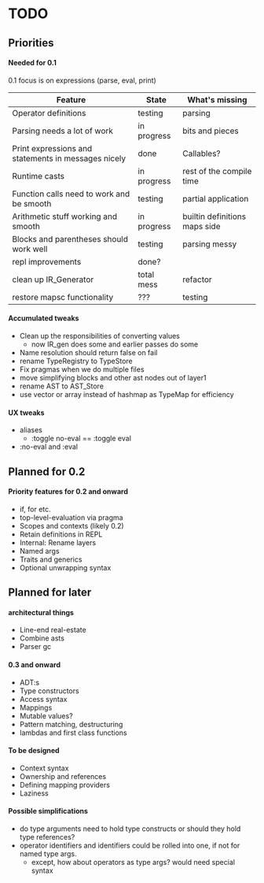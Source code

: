 # TODO

## Priorities

#### Needed for 0.1

0.1 focus is on expressions (parse, eval, print)

| Feature                                               | State     | What's missing |
| ---                                                   | ---       | ---            |
| Operator definitions                                  | testing   | parsing        |
| Parsing needs a lot of work                           | in progress | bits and pieces |
| Print expressions and statements in messages nicely   | done      | Callables?     |
| Runtime casts                               | in progress | rest of the compile time |
| Function calls need to work and be smooth             | testing   | partial application |
| Arithmetic stuff working and smooth  | in progress | builtin definitions maps side |
| Blocks and parentheses should work well               | testing   | parsing messy |
| repl improvements                                     | done?     |               |
| clean up IR_Generator                                 | total mess | refactor     |
| restore mapsc functionality                           | ???       | testing       |

#### Accumulated tweaks

- Clean up the responsibilities of converting values
    - now IR_gen does some and earlier passes do some
- Name resolution should return false on fail
- rename TypeRegistry to TypeStore
- Fix pragmas when we do multiple files
- move simplifying blocks and other ast nodes out of layer1
- rename AST to AST_Store
- use vector or array instead of hashmap as TypeMap for efficiency

#### UX tweaks

- aliases
    - :toggle no-eval == :toggle eval
- :no-eval and :eval

## Planned for 0.2

#### Priority features for 0.2 and onward

- if, for etc.
- top-level-evaluation via pragma
- Scopes and contexts (likely 0.2)
- Retain definitions in REPL
- Internal: Rename layers
- Named args
- Traits and generics
- Optional unwrapping syntax

## Planned for later

#### architectural things

- Line-end real-estate
- Combine asts
- Parser gc

#### 0.3 and onward

- ADT:s
- Type constructors
- Access syntax
- Mappings
- Mutable values?
- Pattern matching, destructuring
- lambdas and first class functions

#### To be designed

- Context syntax
- Ownership and references
- Defining mapping providers
- Laziness


#### Possible simplifications

- do type arguments need to hold type constructs or should they hold type references?
- operator identifiers and identifiers could be rolled into one, if not for named type args.
    - except, how about operators as type args? would need special syntax